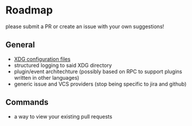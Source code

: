 # Roadmap

please submit a PR or create an issue with your own suggestions!

## General

- [XDG configuration files](https://specifications.freedesktop.org/basedir-spec/basedir-spec-latest.html)
- structured logging to said XDG directory
- plugin/event architechture (possibly based on RPC to support plugins written in other languages)
- generic issue and VCS providers (stop being specific to jira and github)

## Commands

- a way to view your existing pull requests

